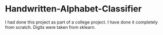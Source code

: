 # Handwritten-Alphabet-Classifier
I had done this project as part of a college project.
I have done it completely from scratch.
Digits were taken from sklearn.

